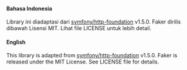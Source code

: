 #### Bahasa Indonesia

Library ini diadaptasi dari [symfony/http-foundation](https://github.com/symfony/http-foundation) v1.5.0.
Faker dirilis dibawah Lisensi MIT. Lihat file LICENSE untuk lebih detail.



#### English

This library is adapted from [symfony/http-foundation](https://github.com/symfony/http-foundation) v1.5.0.
Faker is released under the MIT License. See LICENSE file for details.
